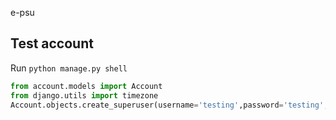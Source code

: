 e-psu

## Test account ##
Run ```python manage.py shell```

```python
from account.models import Account
from django.utils import timezone
Account.objects.create_superuser(username='testing',password='testing',email='testing@testing.com')
```